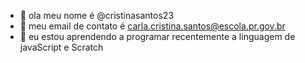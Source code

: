- 👋 ola meu nome é @cristinasantos23
- 👀 meu email de contato é carla.cristina.santos@escola.pr.gov.br
- 🌱 eu estou aprendendo a programar recentemente a linguagem de javaScript e Scratch 


